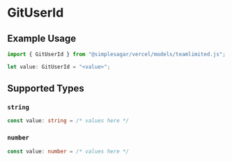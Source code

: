 # GitUserId

## Example Usage

```typescript
import { GitUserId } from "@simplesagar/vercel/models/teamlimited.js";

let value: GitUserId = "<value>";
```

## Supported Types

### `string`

```typescript
const value: string = /* values here */
```

### `number`

```typescript
const value: number = /* values here */
```

